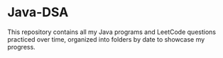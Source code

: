 # Java-DSA
This repository contains all my Java programs and LeetCode questions practiced over time, organized into folders by date to showcase my progress.
